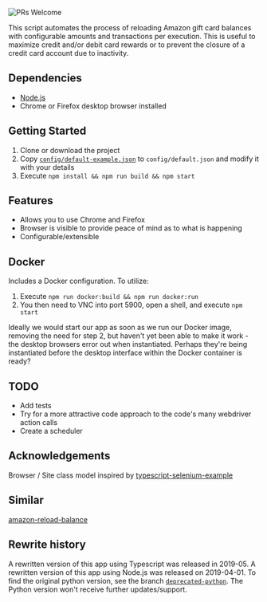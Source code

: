 ![PRs Welcome](https://img.shields.io/badge/PRs-welcome-brightscreen.svg)

This script automates the process of reloading Amazon gift card balances with configurable amounts and transactions per execution. This is useful to maximize credit and/or debit card rewards or to prevent the closure of a credit card account due to inactivity.

## Dependencies

- [Node.js](https://nodejs.org/)
- Chrome or Firefox desktop browser installed

## Getting Started
1. Clone or download the project
2. Copy [`config/default-example.json`](config/default-example.json) to `config/default.json` and modify it with your details
3. Execute `npm install && npm run build && npm start`

## Features

* Allows you to use Chrome and Firefox
* Browser is visible to provide peace of mind as to what is happening
* Configurable/extensible

## Docker

Includes a Docker configuration. To utilize:

1. Execute `npm run docker:build && npm run docker:run`
2. You then need to VNC into port 5900, open a shell, and execute `npm start`

Ideally we would start our app as soon as we run our Docker image, removing the need for step 2, but haven't yet been able to make it work - the desktop browsers error out when instantiated. Perhaps they're being instantiated before the desktop interface within the Docker container is ready?

## TODO

- Add tests
- Try for a more attractive code approach to the code's many webdriver action calls
- Create a scheduler 

## Acknowledgements

Browser / Site class model inspired by [typescript-selenium-example](/goenning/typescript-selenium-example)

## Similar

[amazon-reload-balance](https://github.com/rhobot/amazon-reload-balance)

## Rewrite history

A rewritten version of this app using Typescript was released in 2019-05. A rewritten version of this app using Node.js was released on 2019-04-01. To find the original python version, see the branch [`deprecated-python`](../../tree/deprecated-python). The Python version won't receive further updates/support.